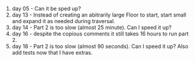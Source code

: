 1. day 05 - Can it be sped up?
1. day 13 - Instead of creating an abitrarily large Floor to start, start small and expand it as needed during traversal.
1. day 14 - Part 2  is too slow (almost 25 minute).  Can I speed it up?
1. day 16 - despite the copious comments it still takes 16 hours to run part 2.
1. day 18 - Part 2 is too slow (almost 90 seconds).  Can I speed it up?  Also add tests now that I have extras.